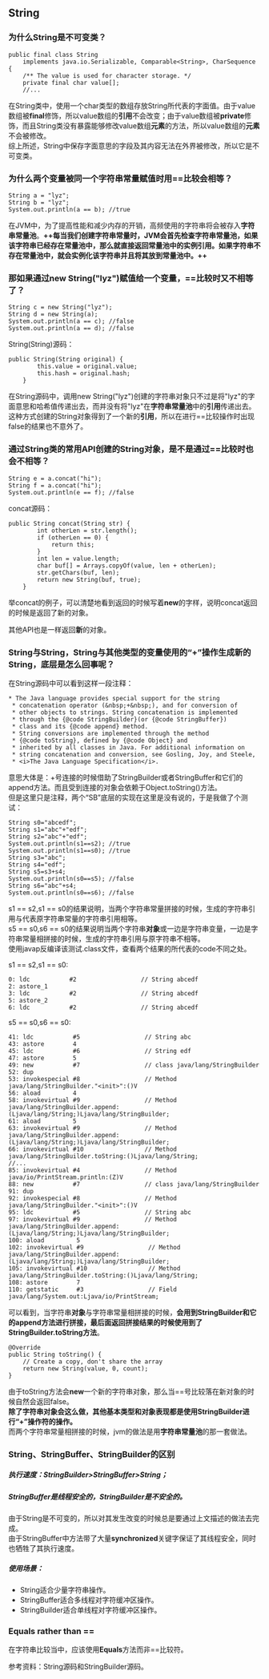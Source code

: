 ## String
### 为什么String是不可变类？

```
public final class String
    implements java.io.Serializable, Comparable<String>, CharSequence {
    /** The value is used for character storage. */
    private final char value[];
    //...
```
在String类中，使用一个char类型的数组存放String所代表的字面值。由于value数组被**final**修饰，所以value数组的**引用**不会改变；由于value数组被**private**修饰，而且String类没有暴露能够修改value数组**元素**的方法，所以value数组的**元素**不会被修改。  
综上所述，String中保存字面意思的字段及其内容无法在外界被修改，所以它是不可变类。

### 为什么两个变量被同一个字符串常量赋值时用==比较会相等？

```
String a = "lyz";
String b = "lyz";
System.out.println(a == b); //true
```

在JVM中，为了提高性能和减少内存的开销，高频使用的字符串将会被存入**字符串常量池**。**++每当我们创建字符串常量时，JVM会首先检查字符串常量池，如果该字符串已经存在常量池中，那么就直接返回常量池中的实例引用。如果字符串不存在常量池中，就会实例化该字符串并且将其放到常量池中。++**  

### 那如果通过new String("lyz")赋值给一个变量，==比较时又不相等了？

```
String c = new String("lyz");
String d = new String(a);
System.out.println(a == c); //false
System.out.println(a == d); //false
```
String(String)源码：
```
public String(String original) {
        this.value = original.value;
        this.hash = original.hash;
    }
```
在String源码中，调用new String("lyz")创建的字符串对象只不过是将"lyz"的字面意思和哈希值传递出去，而并没有将"lyz"在**字符串常量池**中的**引用**传递出去。这种方式创建的String对象得到了一个新的**引用**，所以在进行==比较操作时出现false的结果也不意外了。

### 通过String类的常用API创建的String对象，是不是通过==比较时也会不相等？

```
String e = a.concat("hi");
String f = a.concat("hi");
System.out.println(e == f); //false
```
concat源码：
```
public String concat(String str) {
        int otherLen = str.length();
        if (otherLen == 0) {
            return this;
        }
        int len = value.length;
        char buf[] = Arrays.copyOf(value, len + otherLen);
        str.getChars(buf, len);
        return new String(buf, true);
    }
```

举concat的例子，可以清楚地看到返回的时候写着**new**的字样，说明concat返回的时候是返回了新的对象。  

其他API也是一样返回**新**的对象。

### String与String，String与其他类型的变量使用的“+”操作生成新的String，底层是怎么回事呢？

在String源码中可以看到这样一段注释：
```
* The Java language provides special support for the string
 * concatenation operator (&nbsp;+&nbsp;), and for conversion of
 * other objects to strings. String concatenation is implemented
 * through the {@code StringBuilder}(or {@code StringBuffer})
 * class and its {@code append} method.
 * String conversions are implemented through the method
 * {@code toString}, defined by {@code Object} and
 * inherited by all classes in Java. For additional information on
 * string concatenation and conversion, see Gosling, Joy, and Steele,
 * <i>The Java Language Specification</i>.
```
意思大体是：+号连接的时候借助了StringBuilder或者StringBuffer和它们的append方法。而且受到连接的对象会依赖于Object.toString()方法。  
但是这里只是注释，两个“SB”底层的实现在这里是没有说的，于是我做了个测试：
```
String s0="abcedf";
String s1="abc"+"edf";
String s2="abc"+"edf";
System.out.println(s1==s2); //true
System.out.println(s1==s0); //true
String s3="abc";
String s4="edf";
String s5=s3+s4;    
System.out.println(s0==s5); //false
String s6="abc"+s4;
System.out.println(s0==s6); //false
```
s1 == s2,s1 == s0的结果说明，当两个字符串常量拼接的时候，生成的字符串引用与代表原字符串常量的字符串引用相等。  
s5 == s0,s6 == s0的结果说明当两个字符串**对象**或一边是字符串变量，一边是字符串常量相拼接的时候，生成的字符串引用与原字符串不相等。  
使用javap反编译该测试.class文件，查看两个结果的所代表的code不同之处。  

s1 == s2,s1 == s0:
```
0: ldc           #2                  // String abcedf
2: astore_1
3: ldc           #2                  // String abcedf
5: astore_2
6: ldc           #2                  // String abcedf
```
s5 == s0,s6 == s0:
```
41: ldc           #5                  // String abc
43: astore        4
45: ldc           #6                  // String edf
47: astore        5
49: new           #7                  // class java/lang/StringBuilder
52: dup
53: invokespecial #8                  // Method java/lang/StringBuilder."<init>":()V
56: aload         4
58: invokevirtual #9                  // Method java/lang/StringBuilder.append:(Ljava/lang/String;)Ljava/lang/StringBuilder;
61: aload         5
63: invokevirtual #9                  // Method java/lang/StringBuilder.append:(Ljava/lang/String;)Ljava/lang/StringBuilder;
66: invokevirtual #10                 // Method java/lang/StringBuilder.toString:()Ljava/lang/String;
//...
85: invokevirtual #4                  // Method java/io/PrintStream.println:(Z)V
88: new           #7                  // class java/lang/StringBuilder
91: dup
92: invokespecial #8                  // Method java/lang/StringBuilder."<init>":()V
95: ldc           #5                  // String abc
97: invokevirtual #9                  // Method java/lang/StringBuilder.append:(Ljava/lang/String;)Ljava/lang/StringBuilder;
100: aload         5
102: invokevirtual #9                  // Method java/lang/StringBuilder.append:(Ljava/lang/String;)Ljava/lang/StringBuilder;
105: invokevirtual #10                 // Method java/lang/StringBuilder.toString:()Ljava/lang/String;
108: astore        7
110: getstatic     #3                  // Field java/lang/System.out:Ljava/io/PrintStream;
```
可以看到，当字符串**对象**与字符串常量相拼接的时候，**会用到StringBuilder和它的append方法进行拼接，最后面返回拼接结果的时候使用到了StringBuilder.toString方法**。
```
@Override
public String toString() {
    // Create a copy, don't share the array
    return new String(value, 0, count);
}
```
由于toString方法会**new**一个新的字符串对象，那么当==号比较落在新对象的时候自然会返回false。  
**除了字符串对象会这么做，其他基本类型和对象表现都是使用StringBuilder进行“+”操作符的操作。**  
而两个字符串常量相拼接的时候，jvm的做法是用**字符串常量池**的那一套做法。

### String、StringBuffer、StringBuilder的区别
##### 执行速度：StringBuilder>StringBuffer>String；
##### StringBuffer是线程安全的，StringBuilder是不安全的。
由于String是不可变的，所以对其发生改变的时候总是要通过上文描述的做法去完成。  
由于StringBuffer中方法带了大量**synchronized**关键字保证了其线程安全，同时也牺牲了其执行速度。  
##### 使用场景：
- String适合少量字符串操作。
- StringBuffer适合多线程对字符缓冲区操作。
- StringBuilder适合单线程对字符缓冲区操作。

### Equals rather than ==
在字符串比较当中，应该使用**Equals**方法而非==比较符。

参考资料：String源码和StringBuilder源码。